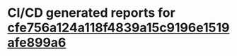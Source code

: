 # CI/CD generated reports for [cfe756a124a118f4839a15c9196e1519afe899a6](https://github.com/hydephp/develop/commit/cfe756a124a118f4839a15c9196e1519afe899a6)

